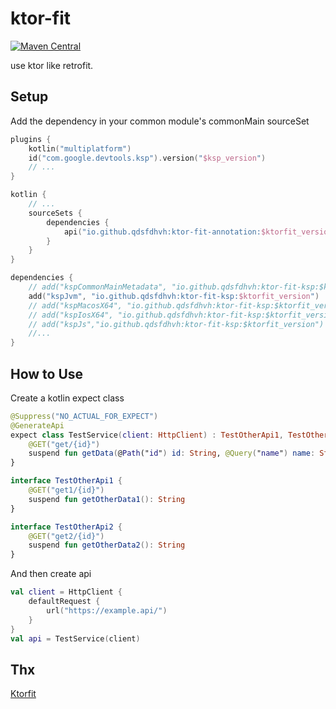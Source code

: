 # ktor-fit
[![Maven Central](https://maven-badges.herokuapp.com/maven-central/io.github.qdsfdhvh/ktor-fit-annotation/badge.svg)](https://maven-badges.herokuapp.com/maven-central/io.github.qdsfdhvh/ktor-fit-annotation)

use ktor like retrofit.

## Setup

Add the dependency in your common module's commonMain sourceSet

```kotlin
plugins {
    kotlin("multiplatform")
    id("com.google.devtools.ksp").version("$ksp_version")
    // ...
}

kotlin {
    // ...
    sourceSets {
        dependencies {
            api("io.github.qdsfdhvh:ktor-fit-annotation:$ktorfit_version")
        }
    }
}

dependencies {
    // add("kspCommonMainMetadata", "io.github.qdsfdhvh:ktor-fit-ksp:$ktorfit_version")
    add("kspJvm", "io.github.qdsfdhvh:ktor-fit-ksp:$ktorfit_version")
    // add("kspMacosX64", "io.github.qdsfdhvh:ktor-fit-ksp:$ktorfit_version")
    // add("kspIosX64", "io.github.qdsfdhvh:ktor-fit-ksp:$ktorfit_version")
    // add("kspJs","io.github.qdsfdhvh:ktor-fit-ksp:$ktorfit_version")
    //...
}
```

## How to Use

Create a kotlin expect class

```kotlin
@Suppress("NO_ACTUAL_FOR_EXPECT")
@GenerateApi
expect class TestService(client: HttpClient) : TestOtherApi1, TestOtherApi2 {
    @GET("get/{id}")
    suspend fun getData(@Path("id") id: String, @Query("name") name: String): String
}

interface TestOtherApi1 {
    @GET("get1/{id}")
    suspend fun getOtherData1(): String
}

interface TestOtherApi2 {
    @GET("get2/{id}")
    suspend fun getOtherData2(): String
}
```

And then create api

```kotlin
val client = HttpClient {
    defaultRequest {
        url("https://example.api/")
    }
}
val api = TestService(client)
```

## Thx

[Ktorfit](https://github.com/Foso/Ktorfit)
